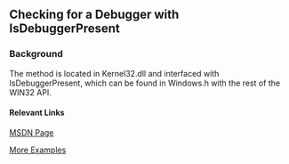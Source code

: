 ## Checking for a Debugger with IsDebuggerPresent


### Background

The method is located in Kernel32.dll and interfaced with
IsDebuggerPresent, which can be found in Windows.h with the rest of the
WIN32 API.

#### Relevant Links
[MSDN Page](https://docs.microsoft.com/en-us/windows/win32/api/debugapi/nf-debugapi-isdebuggerpresent)

[More Examples](https://github.com/search?q=IsDebuggerPresent)
